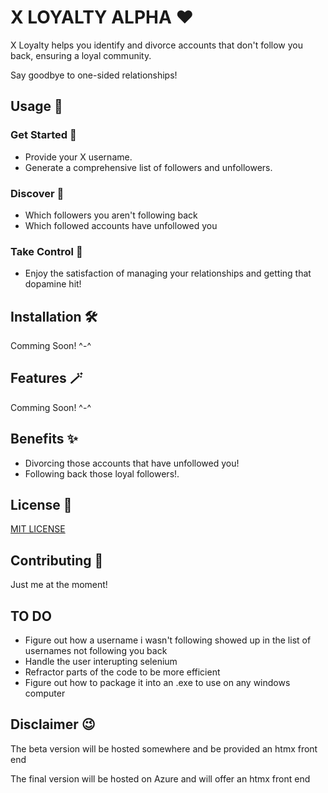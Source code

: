 # X LOYALTY ALPHA :heart:

X Loyalty helps you identify and divorce accounts that don't follow you back, ensuring a loyal community. 

Say goodbye to one-sided relationships!

## Usage :thinking:

### Get Started :baby:

- Provide your X username.
- Generate a comprehensive list of followers and unfollowers.

### Discover :mag_right:

- Which followers you aren't following back
- Which followed accounts have unfollowed you

### Take Control :mechanical_arm:

- Enjoy the satisfaction of managing your relationships and getting that dopamine hit!

## Installation :hammer_and_wrench:

Comming Soon! ^-^

## Features :magic_wand:

Comming Soon! ^-^

## Benefits :sparkles:

- Divorcing those accounts that have unfollowed you!
- Following back those loyal followers!.

## License :scroll:

[MIT LICENSE](https://github.com/CHRISTOPHER-J-FRANCISCO/INSTA-LOYAL/blob/main/LICENSE)

## Contributing :handshake:

Just me at the moment!

## TO DO

- Figure out how a username i wasn't following showed up in the list of usernames not following you back
- Handle the user interupting selenium
- Refractor parts of the code to be more efficient
- Figure out how to package it into an .exe to use on any windows computer

## Disclaimer :wink:

The beta version will be hosted somewhere and be provided an htmx front end

The final version will be hosted on Azure and will offer an htmx front end
